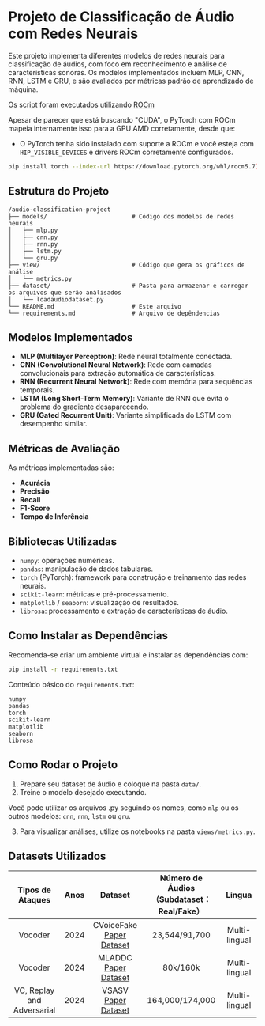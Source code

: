 
# Projeto de Classificação de Áudio com Redes Neurais

Este projeto implementa diferentes modelos de redes neurais para classificação de áudios, com foco em reconhecimento e análise de características sonoras. Os modelos implementados incluem MLP, CNN, RNN, LSTM e GRU, e são avaliados por métricas padrão de aprendizado de máquina.

Os script foram executados utilizando [ROCm](https://dl.acm.org/doi/10.1145/3658644.3670285)

Apesar de parecer que está buscando "CUDA", o PyTorch com ROCm mapeia internamente isso para a GPU AMD corretamente, desde que:
- O PyTorch tenha sido instalado com suporte a ROCm e você esteja com `HIP_VISIBLE_DEVICES` e drivers ROCm corretamente configurados.

```bash
pip install torch --index-url https://download.pytorch.org/whl/rocm5.7)
``` 

## Estrutura do Projeto

```
/audio-classification-project
├── models/                        # Código dos modelos de redes neurais
│   ├── mlp.py
│   ├── cnn.py
│   ├── rnn.py
│   ├── lstm.py
│   └── gru.py
├── view/                          # Código que gera os gráficos de análise
│   └── metrics.py
├── dataset/                       # Pasta para armazenar e carregar os arquivos que serão análisados
│   └── loadaudiodataset.py
└── README.md                      # Este arquivo
└── requirements.md                # Arquivo de depêndencias
```

## Modelos Implementados

- **MLP (Multilayer Perceptron)**: Rede neural totalmente conectada.
- **CNN (Convolutional Neural Network)**: Rede com camadas convolucionais para extração automática de características.
- **RNN (Recurrent Neural Network)**: Rede com memória para sequências temporais.
- **LSTM (Long Short-Term Memory)**: Variante de RNN que evita o problema do gradiente desaparecendo.
- **GRU (Gated Recurrent Unit)**: Variante simplificada do LSTM com desempenho similar.

## Métricas de Avaliação

As métricas implementadas são:

- **Acurácia**
- **Precisão**
- **Recall**
- **F1-Score**
- **Tempo de Inferência**

## Bibliotecas Utilizadas

- `numpy`: operações numéricas.
- `pandas`: manipulação de dados tabulares.
- `torch` (PyTorch): framework para construção e treinamento das redes neurais.
- `scikit-learn`: métricas e pré-processamento.
- `matplotlib` / `seaborn`: visualização de resultados.
- `librosa`: processamento e extração de características de áudio.

## Como Instalar as Dependências

Recomenda-se criar um ambiente virtual e instalar as dependências com:

```bash
pip install -r requirements.txt
```

Conteúdo básico do `requirements.txt`:

```
numpy
pandas
torch
scikit-learn
matplotlib
seaborn
librosa
```

## Como Rodar o Projeto

1. Prepare seu dataset de áudio e coloque na pasta `data/`.
2. Treine o modelo desejado executando.

Você pode utilizar os arquivos .py seguindo os nomes, como `mlp` ou os outros modelos: `cnn`, `rnn`, `lstm` ou `gru`.

3. Para visualizar análises, utilize os notebooks na pasta `views/metrics.py`.

## Datasets Utilizados

|  Tipos de Ataques  | Anos | Dataset   |  Número de Áudios  <br>（Subdataset：Real/Fake） 	  |    Lingua   |
|:-----------:|:------------:|:------------:|:-------------:|:------------:|
|Vocoder|2024|CVoiceFake<br>[Paper](https://dl.acm.org/doi/10.1145/3658644.3670285) [Dataset](https://safeearweb.github.io/Project/)|23,544/91,700|Multi-lingual|
|Vocoder|2024|MLADDC<br>[Paper](https://openreview.net/forum?id=ic3HvoOTeU) [Dataset](https://speech007.github.io/MLADDC_Nips/)|80k/160k|Multi-lingual|
|VC, Replay<br>and Adversarial|2024|VSASV<br>[Paper](https://www.isca-archive.org/interspeech_2024/hoang24b_interspeech.html) [Dataset](https://github.com/hustep-lab/VSASV-Dataset)|164,000/174,000|Multi-lingual|